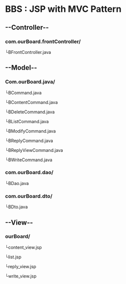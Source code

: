 # BBS : JSP with MVC Pattern
<html><body>
<h2>--Controller--</h2>
<h3>com.ourBoard.frontController/</h3>
	└BFrontController.java
<h2>--Model--</h2>
<h3>Com.ourBoard.java/</h3>
<p>  └BCommand.java </p>
<p>  └BContentCommand.java </p>
<p>  └BDeleteCommand.java </p>
<p>  └BListCommand.java </p>
<p>  └BModifyCommand.java </p>
<p>  └BReplyCommand.java </p>
<p>  └BReplyViewCommand.java </p>
<p>  └BWriteCommand.java </p>

<h3>com.ourBoard.dao/</h3>
<p>	└BDao.java </p>

<h3>com.ourBoard.dto/</h3>
<p>	└BDto.java </p>

<h2>--View--</h2>
<h3>ourBoard/</h3>
<p>	└content_view.jsp </p>
<p>	└list.jsp </p>
<p>	└reply_view.jsp </p>
<p>	└write_view.jsp </p>
